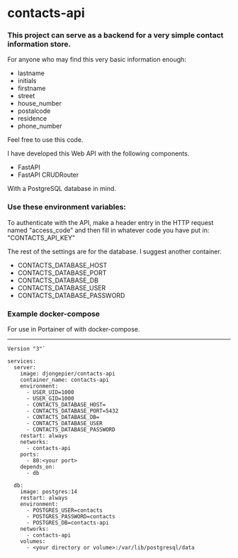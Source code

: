 # contacts-api

### This project can serve as a backend for a very simple contact information store.

For anyone who may find this very basic information enough:

* lastname
* initials
* firstname
* street
* house_number
* postalcode
* residence
* phone_number

Feel free to use this code.

I have developed this Web API with the following components.

* FastAPI
* FastAPI CRUDRouter

With a PostgreSQL database in mind.

### Use these environment variables:

To authenticate with the API, make a header entry in the HTTP request named "access_code" and then fill in whatever code
you have put in: "CONTACTS_API_KEY" 

The rest of the settings are for the database. I suggest another container.
* CONTACTS_DATABASE_HOST
* CONTACTS_DATABASE_PORT
* CONTACTS_DATABASE_DB
* CONTACTS_DATABASE_USER
* CONTACTS_DATABASE_PASSWORD

### Example docker-compose

For use in Portainer of with docker-compose.

---
```
Version "3"`

services:
  server:
    image: djongepier/contacts-api
    container_name: contacts-api
    environment:
      - USER_UID=1000
      - USER_GID=1000
      - CONTACTS_DATABASE_HOST=
      - CONTACTS_DATABASE_PORT=5432
      - CONTACTS_DATABASE_DB=
      - CONTACTS_DATABASE_USER
      - CONTACTS_DATABASE_PASSWORD
    restart: always
    networks:
      - contacts-api
    ports:
      - 80:<your port>
    depends_on:
      - db
   
  db:
    image: postgres:14
    restart: always
    environment:
      - POSTGRES_USER=contacts
      - POSTGRES_PASSWORD=contacts
      - POSTGRES_DB=contacts-api
    networks:
      - contacts-api
    volumes:
      - <your directory or volume>:/var/lib/postgresql/data
```